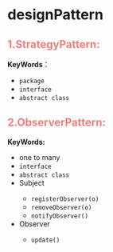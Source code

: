 # designPattern
<div>
<h2 style="color:#F08080">1.StrategyPattern:</h2>
<p><strong>KeyWords</strong>：</p>
<ul>
<li><code>package</code></li>
<li><code>interface</code></li>
<li><code>abstract class</code></li>
</ul>
</div>

<div>
<h2 style="color:#F08080">2.ObserverPattern:</h2>
<p><strong>KeyWords:</strong></p>
<ul>
<li>one to many</li>
<li><code>interface</code></li>
<li><code>abstract class</code></li>
<li>Subject</li>
<ul>
<li><code>registerObserver(o)</code></li>
<li><code>removeObserver(o)</code></li>
<li><code>notifyObserver()</code></li>
</ul>
<li>Observer</li>
<ul>
<li><code>update()</code></li>
</ul>
</ul>
</div>